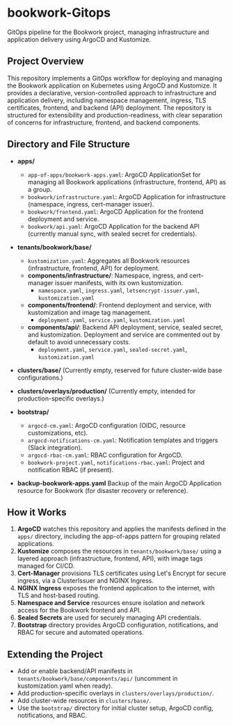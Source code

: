 # bookwork-Gitops


GitOps pipeline for the Bookwork project, managing infrastructure and application delivery using ArgoCD and Kustomize.

## Project Overview


This repository implements a GitOps workflow for deploying and managing the Bookwork application on Kubernetes using ArgoCD and Kustomize. It provides a declarative, version-controlled approach to infrastructure and application delivery, including namespace management, ingress, TLS certificates, frontend, and backend (API) deployment. The repository is structured for extensibility and production-readiness, with clear separation of concerns for infrastructure, frontend, and backend components.


## Directory and File Structure

- **apps/**
  - `app-of-apps/bookwork-apps.yaml`: ArgoCD ApplicationSet for managing all Bookwork applications (infrastructure, frontend, API) as a group.
  - `bookwork/infrastructure.yaml`: ArgoCD Application for infrastructure (namespace, ingress, cert-manager issuer).
  - `bookwork/frontend.yaml`: ArgoCD Application for the frontend deployment and service.
  - `bookwork/api.yaml`: ArgoCD Application for the backend API (currently manual sync, with sealed secret for credentials).

- **tenants/bookwork/base/**
  - `kustomization.yaml`: Aggregates all Bookwork resources (infrastructure, frontend, API) for deployment.
  - **components/infrastructure/**: Namespace, ingress, and cert-manager issuer manifests, with its own kustomization.
    - `namespace.yaml`, `ingress.yaml`, `letsencrypt-issuer.yaml`, `kustomization.yaml`
  - **components/frontend/**: Frontend deployment and service, with kustomization and image tag management.
    - `deployment.yaml`, `service.yaml`, `kustomization.yaml`
  - **components/api/**: Backend API deployment, service, sealed secret, and kustomization. Deployment and service are commented out by default to avoid unnecessary costs.
    - `deployment.yaml`, `service.yaml`, `sealed-secret.yaml`, `kustomization.yaml`

- **clusters/base/**
  (Currently empty, reserved for future cluster-wide base configurations.)

- **clusters/overlays/production/**
  (Currently empty, intended for production-specific overlays.)

- **bootstrap/**
  - `argocd-cm.yaml`: ArgoCD configuration (OIDC, resource customizations, etc).
  - `argocd-notifications-cm.yaml`: Notification templates and triggers (Slack integration).
  - `argocd-rbac-cm.yaml`: RBAC configuration for ArgoCD.
  - `bookwork-project.yaml`, `notifications-rbac.yaml`: Project and notification RBAC (if present).

- **backup-bookwork-apps.yaml**
  Backup of the main ArgoCD Application resource for Bookwork (for disaster recovery or reference).


## How it Works

1. **ArgoCD** watches this repository and applies the manifests defined in the `apps/` directory, including the app-of-apps pattern for grouping related applications.
2. **Kustomize** composes the resources in `tenants/bookwork/base/` using a layered approach (infrastructure, frontend, API), with image tags managed for CI/CD.
3. **Cert-Manager** provisions TLS certificates using Let's Encrypt for secure ingress, via a ClusterIssuer and NGINX Ingress.
4. **NGINX Ingress** exposes the frontend application to the internet, with TLS and host-based routing.
5. **Namespace and Service** resources ensure isolation and network access for the Bookwork frontend and API.
6. **Sealed Secrets** are used for securely managing API credentials.
7. **Bootstrap** directory provides ArgoCD configuration, notifications, and RBAC for secure and automated operations.


## Extending the Project

- Add or enable backend/API manifests in `tenants/bookwork/base/components/api/` (uncomment in kustomization.yaml when ready).
- Add production-specific overlays in `clusters/overlays/production/`.
- Add cluster-wide resources in `clusters/base/`.
- Use the `bootstrap/` directory for initial cluster setup, ArgoCD config, notifications, and RBAC.


